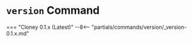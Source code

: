 # `version` Command

=== "Cloney 0.1.x (Latest)"
    --8<-- "partials/commands/version/_version-0.1.x.md"
